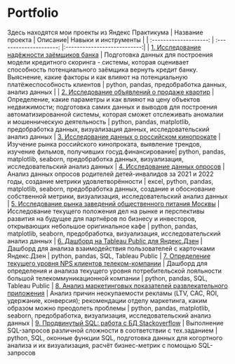 # Portfolio
Здесь находятся мои проекты из Яндекс Практикума
| Название проекта | Описание| Навыки и инструменты |
| :--------------------: | :---------------------: |:---------------------------:|
| [1. Исследование надёжности заёмщиков банка](https://github.com/Malakhova-Natalya/Portfolio/tree/main/bank_project "1. Исследование надёжности заёмщиков банка") | Подготовка данных для построения модели кредитного скоринга - системы, которая оценивает способность потенциального заёмщика вернуть кредит банку. Выяснение, какие факторы и как влияют на потенциальную платёжеспособность клиентов | python, pandas, предобработка данных, анализ данных |
| [2. Исследование объявлений о продаже квартир](https://github.com/Malakhova-Natalya/Portfolio/tree/main/real_estate_project "2. Исследование объявлений о продаже квартир") | Определение, какие параметры и как влияют на цену объектов недвижимости; подготовка самих данных и выводов для построения автоматизированной системы, которая сможет отслеживать аномалии и мошенническую деятельность | python, pandas, matplotlib, предобработка данных, визуализация данных, исследовательский анализ данных
| [3. Исследование данных о российском кинопрокате](https://github.com/Malakhova-Natalya/Portfolio/tree/main/movie_project "3. Исследование данных о российском кинопрокате") | Изучение рынка российского кинопроката, выявление трендов, изучение фильмов, получивших госуд.финансирование| python, pandas, matplotlib, seaborn, предобработка данных, визуализация, исследовательский анализ данных
| [4. Исследование данных опросов](https://github.com/Malakhova-Natalya/Portfolio/tree/main/survey_project "4. Исследование данных опросов") | Анализ данных опросов родителей детей-инвалидов за 2021 и 2022 годы, создание метрики удовлетворённости | excel, python, pandas, matplotlib, seaborn, предобработка данных, создание и обоснование собственной метрики, визуализация, исследовательский анализ данных
| [5. Исследование рынка заведений общественного питания Москвы](https://github.com/Malakhova-Natalya/Portfolio/tree/main/rest_project "5. Исследование рынка заведений общественного питания Москвы") | Исследование текущего положения дел на рынке и перспективы развития на будущее для партнёров по бизнесу и инвесторов, открывающих небольшое оригинальное кафе | python, pandas, matplotlib, seaborn, предобработка, визуализация, исследовательский анализ данных
| [6. Дашборд на Tableau Public для Яндекс.Дзен](https://github.com/Malakhova-Natalya/Portfolio/tree/main/dashboard_yandex_zen "6. Дашборд на Tableau Public для Яндекс.Дзен") | Дашборд для анализа взаимодействия пользователей с карточками Яндекс.Дзен | python, pandas, SQL, Tableau Public
| [7. Определение текущего уровня NPS клиентов телеком-компании](https://github.com/Malakhova-Natalya/Portfolio/tree/main/telecom_project "7. Определение текущего уровня NPS клиентов телеком-компании") | Дашборд для определения и анализа текущего уровня потребительской лояльности большой телекоммуникационной компании | python, pandas, SQL, Tableau Public
| [8. Анализ маркетинговых показателей развлекательного приложения](https://github.com/Malakhova-Natalya/Portfolio/tree/main/marketing_project "8. Анализ маркетинговых показателей развлекательного приложения") | Анализ причин неокупаемости рекламы (LTV, CAC, ROI, удержание, конверсия); рекомендации отделу маркетинга, каким образом можно преодолеть проблемы | python, pandas, matplotlib, seaborn, предобработка, визуализация, исследовательский анализ данных
| [9. Продвинутый SQL: работа с БД Stackoverflow](https://github.com/Malakhova-Natalya/Portfolio/tree/main/sql_project "9. Продвинутый SQL: работа с БД Stackoverflow") | Выполнение SQL-запросов различной сложности в соответствии с тех.заданием | python, SQL, оконные функции SQL, подготовка данных для когортного анализа и их визуализация, расчёт бизнес-метрик с помощью SQL-запросов
